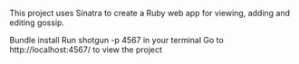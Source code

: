 This project uses Sinatra to create a Ruby web app for viewing, adding and editing gossip.

Bundle install
Run shotgun -p 4567 in your terminal
Go to http://localhost:4567/ to view the project
